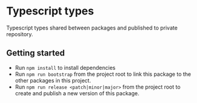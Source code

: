 # Typescript types

Typescript types shared between packages and published to private repository.

## Getting started

- Run `npm install` to install dependencies
- Run `npm run bootstrap` from the project root to link this package to the other packages in this project.
- Run `npm run release <patch|minor|major>` from the project root to create and publish a new version of this package.
